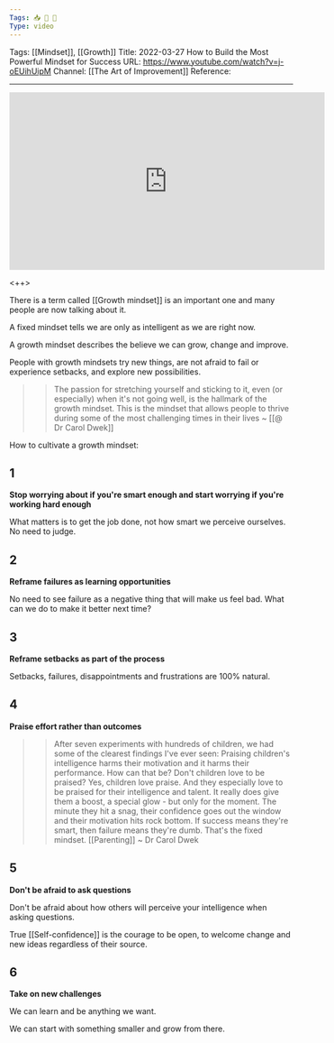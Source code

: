 ```yaml
---
Tags: 📥 🎥 🔴
Type: video
---
```


Tags: [[Mindset]], [[Growth]]
Title: 2022-03-27 How to Build the Most Powerful Mindset for Success
URL: https://www.youtube.com/watch?v=j-oEUihUipM
Channel: [[The Art of Improvement]]
Reference: 

---

<center>
	<iframe width="560" height="315" src="https://www.youtube.com/embed/j-oEUihUipM" frameborder="0" allow="accelerometer; autoplay; encrypted-media; gyroscope; picture-in-picture" allow-fullscreen></iframe>
</center>

<++>

There is a term called [[Growth mindset]] is an important one and many people are now talking about it.

A fixed mindset tells we are only as intelligent as we are right now.

A growth mindset describes the believe we can grow, change and improve.

People with growth mindsets try new things, are not afraid to fail or experience setbacks, and explore new possibilities.

>> The passion for stretching yourself and sticking to it, even (or especially) when it's not going well, is the hallmark of the growth mindset. This is the mindset that allows people to thrive during some of the most challenging times in their lives
>> ~ [[@ Dr Carol Dwek]]

How to cultivate a growth mindset:

## 1

**Stop worrying about if you're smart enough and start worrying if you're working hard enough**

What matters is to get the job done, not how smart we perceive ourselves. No need to judge.

## 2

**Reframe failures as learning opportunities**

No need to see failure as a negative thing that will make us feel bad. What can we do to make it better next time?

## 3

**Reframe setbacks as part of the process**

Setbacks, failures, disappointments and frustrations are 100% natural.

## 4

**Praise effort rather than outcomes**

>> After seven experiments with hundreds of children, we had some of the clearest findings I've ever seen: Praising children's intelligence harms their motivation and it harms their performance. How can that be? Don't children love to be praised? Yes, children love praise. And they especially love to be praised for their intelligence and talent. It really does give them a boost, a special glow - but only for the moment. The minute they hit a snag, their confidence goes out the window and their motivation hits rock bottom. If success means they're smart, then failure means they're dumb. That's the fixed mindset. [[Parenting]]
>> ~ Dr Carol Dwek

## 5

**Don't be afraid to ask questions**

Don't be afraid about how others will perceive your intelligence when asking questions.

True [[Self-confidence]] is the courage to be open, to welcome change and new ideas regardless of their source.

## 6

**Take on new challenges**

We can learn and be anything we want.

We can start with something smaller and grow from there.